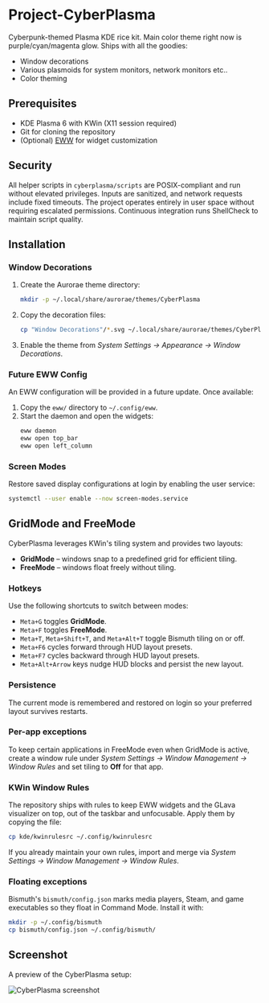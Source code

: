 # Project-CyberPlasma
Cyberpunk-themed Plasma KDE rice kit. Main color theme right now is purple/cyan/magenta glow. Ships with all the goodies:

- Window decorations
- Various plasmoids for system monitors, network monitors etc..
- Color theming

## Prerequisites
- KDE Plasma 6 with KWin (X11 session required)
- Git for cloning the repository
- (Optional) [EWW](https://elkowar.github.io/eww/) for widget customization

## Security
All helper scripts in `cyberplasma/scripts` are POSIX-compliant and run without elevated privileges. Inputs are sanitized, and network requests include fixed timeouts. The project operates entirely in user space without requiring escalated permissions. Continuous integration runs ShellCheck to maintain script quality.

## Installation

### Window Decorations
1. Create the Aurorae theme directory:
   ```bash
   mkdir -p ~/.local/share/aurorae/themes/CyberPlasma
   ```
2. Copy the decoration files:
   ```bash
   cp "Window Decorations"/*.svg ~/.local/share/aurorae/themes/CyberPlasma/
   ```
3. Enable the theme from *System Settings → Appearance → Window Decorations*.

### Future EWW Config
An EWW configuration will be provided in a future update. Once available:
1. Copy the `eww/` directory to `~/.config/eww`.
2. Start the daemon and open the widgets:
   ```bash
   eww daemon
   eww open top_bar
   eww open left_column
   ```

### Screen Modes
Restore saved display configurations at login by enabling the user service:

```bash
systemctl --user enable --now screen-modes.service
```

## GridMode and FreeMode
CyberPlasma leverages KWin's tiling system and provides two layouts:

- **GridMode** – windows snap to a predefined grid for efficient tiling.
- **FreeMode** – windows float freely without tiling.

### Hotkeys
Use the following shortcuts to switch between modes:

- `Meta+G` toggles **GridMode**.
- `Meta+F` toggles **FreeMode**.
- `Meta+T`, `Meta+Shift+T`, and `Meta+Alt+T` toggle Bismuth tiling on or off.
- `Meta+F6` cycles forward through HUD layout presets.
- `Meta+F7` cycles backward through HUD layout presets.
- `Meta+Alt+Arrow` keys nudge HUD blocks and persist the new layout.

### Persistence
The current mode is remembered and restored on login so your preferred layout
survives restarts.

### Per-app exceptions
To keep certain applications in FreeMode even when GridMode is active, create a
window rule under *System Settings → Window Management → Window Rules* and set
tiling to **Off** for that app.

### KWin Window Rules
The repository ships with rules to keep EWW widgets and the GLava visualizer on top, out of the taskbar and unfocusable.
Apply them by copying the file:
```bash
cp kde/kwinrulesrc ~/.config/kwinrulesrc
```
If you already maintain your own rules, import and merge via *System Settings → Window Management → Window Rules*.

### Floating exceptions
Bismuth's `bismuth/config.json` marks media players, Steam, and game executables so they float in Command Mode. Install it with:
```bash
mkdir -p ~/.config/bismuth
cp bismuth/config.json ~/.config/bismuth/
```


## Screenshot
A preview of the CyberPlasma setup:

![CyberPlasma screenshot](screenshot.png)
